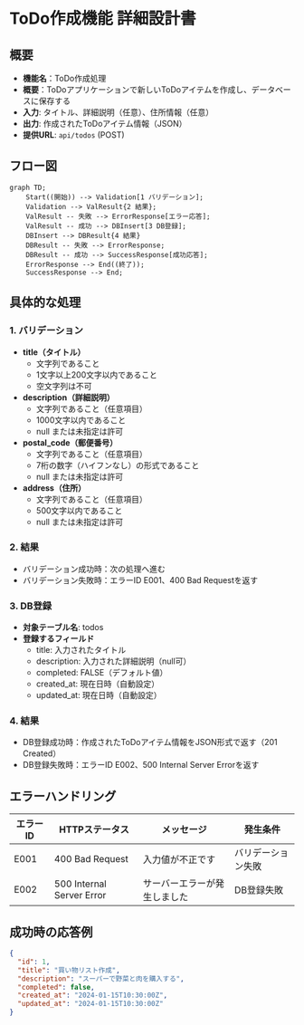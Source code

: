 # ToDo作成機能 詳細設計書

## 概要
- **機能名**：ToDo作成処理
- **概要**：ToDoアプリケーションで新しいToDoアイテムを作成し、データベースに保存する
- **入力**: タイトル、詳細説明（任意）、住所情報（任意）
- **出力**: 作成されたToDoアイテム情報（JSON）
- **提供URL**: `api/todos` (POST)

## フロー図

```mermaid
graph TD;
    Start((開始)) --> Validation[1 バリデーション];
    Validation --> ValResult{2 結果};
    ValResult -- 失敗 --> ErrorResponse[エラー応答];
    ValResult -- 成功 --> DBInsert[3 DB登録];
    DBInsert --> DBResult{4 結果}
    DBResult -- 失敗 --> ErrorResponse;
    DBResult -- 成功 --> SuccessResponse[成功応答];
    ErrorResponse --> End((終了));
    SuccessResponse --> End;
```

## 具体的な処理

### 1. バリデーション
- **title（タイトル）**
  - 文字列であること
  - 1文字以上200文字以内であること
  - 空文字列は不可
- **description（詳細説明）**
  - 文字列であること（任意項目）
  - 1000文字以内であること
  - null または未指定は許可
- **postal_code（郵便番号）** 
  - 文字列であること（任意項目）
  - 7桁の数字（ハイフンなし）の形式であること
  - null または未指定は許可
- **address（住所）**
  - 文字列であること（任意項目）  
  - 500文字以内であること
  - null または未指定は許可

### 2. 結果
- バリデーション成功時：次の処理へ進む
- バリデーション失敗時：エラーID E001、400 Bad Requestを返す

### 3. DB登録
- **対象テーブル名**: todos
- **登録するフィールド**
  - title: 入力されたタイトル
  - description: 入力された詳細説明（null可）
  - completed: FALSE（デフォルト値）
  - created_at: 現在日時（自動設定）
  - updated_at: 現在日時（自動設定）

### 4. 結果
- DB登録成功時：作成されたToDoアイテム情報をJSON形式で返す（201 Created）
- DB登録失敗時：エラーID E002、500 Internal Server Errorを返す

## エラーハンドリング

| エラーID | HTTPステータス | メッセージ | 発生条件 |
|---------|---------------|-----------|----------|
| E001 | 400 Bad Request | 入力値が不正です | バリデーション失敗 |
| E002 | 500 Internal Server Error | サーバーエラーが発生しました | DB登録失敗 |

## 成功時の応答例

```json
{
  "id": 1,
  "title": "買い物リスト作成",
  "description": "スーパーで野菜と肉を購入する",
  "completed": false,
  "created_at": "2024-01-15T10:30:00Z",
  "updated_at": "2024-01-15T10:30:00Z"
}
```